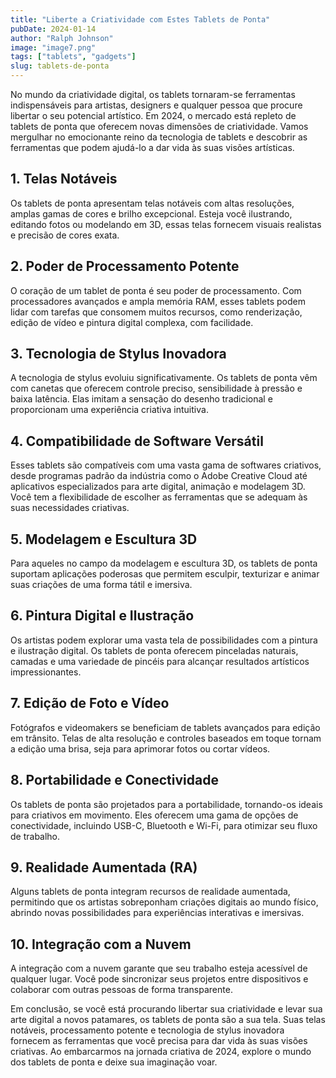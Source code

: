 ```yaml
---
title: "Liberte a Criatividade com Estes Tablets de Ponta"
pubDate: 2024-01-14
author: "Ralph Johnson"
image: "image7.png"
tags: ["tablets", "gadgets"]
slug: tablets-de-ponta
---
```


No mundo da criatividade digital, os tablets tornaram-se ferramentas indispensáveis para artistas, designers e qualquer pessoa que procure libertar o seu potencial artístico. Em 2024, o mercado está repleto de tablets de ponta que oferecem novas dimensões de criatividade. Vamos mergulhar no emocionante reino da tecnologia de tablets e descobrir as ferramentas que podem ajudá-lo a dar vida às suas visões artísticas.

## **1. Telas Notáveis**

Os tablets de ponta apresentam telas notáveis com altas resoluções, amplas gamas de cores e brilho excepcional. Esteja você ilustrando, editando fotos ou modelando em 3D, essas telas fornecem visuais realistas e precisão de cores exata.

## **2. Poder de Processamento Potente**

O coração de um tablet de ponta é seu poder de processamento. Com processadores avançados e ampla memória RAM, esses tablets podem lidar com tarefas que consomem muitos recursos, como renderização, edição de vídeo e pintura digital complexa, com facilidade.

## **3. Tecnologia de Stylus Inovadora**

A tecnologia de stylus evoluiu significativamente. Os tablets de ponta vêm com canetas que oferecem controle preciso, sensibilidade à pressão e baixa latência. Elas imitam a sensação do desenho tradicional e proporcionam uma experiência criativa intuitiva.

## **4. Compatibilidade de Software Versátil**

Esses tablets são compatíveis com uma vasta gama de softwares criativos, desde programas padrão da indústria como o Adobe Creative Cloud até aplicativos especializados para arte digital, animação e modelagem 3D. Você tem a flexibilidade de escolher as ferramentas que se adequam às suas necessidades criativas.

## **5. Modelagem e Escultura 3D**

Para aqueles no campo da modelagem e escultura 3D, os tablets de ponta suportam aplicações poderosas que permitem esculpir, texturizar e animar suas criações de uma forma tátil e imersiva.

## **6. Pintura Digital e Ilustração**

Os artistas podem explorar uma vasta tela de possibilidades com a pintura e ilustração digital. Os tablets de ponta oferecem pinceladas naturais, camadas e uma variedade de pincéis para alcançar resultados artísticos impressionantes.

## **7. Edição de Foto e Vídeo**

Fotógrafos e videomakers se beneficiam de tablets avançados para edição em trânsito. Telas de alta resolução e controles baseados em toque tornam a edição uma brisa, seja para aprimorar fotos ou cortar vídeos.

## **8. Portabilidade e Conectividade**

Os tablets de ponta são projetados para a portabilidade, tornando-os ideais para criativos em movimento. Eles oferecem uma gama de opções de conectividade, incluindo USB-C, Bluetooth e Wi-Fi, para otimizar seu fluxo de trabalho.

## **9. Realidade Aumentada (RA)**

Alguns tablets de ponta integram recursos de realidade aumentada, permitindo que os artistas sobreponham criações digitais ao mundo físico, abrindo novas possibilidades para experiências interativas e imersivas.

## **10. Integração com a Nuvem**

A integração com a nuvem garante que seu trabalho esteja acessível de qualquer lugar. Você pode sincronizar seus projetos entre dispositivos e colaborar com outras pessoas de forma transparente.

Em conclusão, se você está procurando libertar sua criatividade e levar sua arte digital a novos patamares, os tablets de ponta são a sua tela. Suas telas notáveis, processamento potente e tecnologia de stylus inovadora fornecem as ferramentas que você precisa para dar vida às suas visões criativas. Ao embarcarmos na jornada criativa de 2024, explore o mundo dos tablets de ponta e deixe sua imaginação voar.
